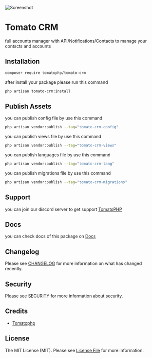 ![Screenshot](https://github.com/tomatophp/tomato-crm/blob/master/art/screenshot.png)

# Tomato CRM

full accounts manager with API/Notifications/Contacts to manage your contacts and accounts

## Installation

```bash
composer require tomatophp/tomato-crm
```
after install your package please run this command

```bash
php artisan tomato-crm:install
```

## Publish Assets

you can publish config file by use this command

```bash
php artisan vendor:publish --tag="tomato-crm-config"
```

you can publish views file by use this command

```bash
php artisan vendor:publish --tag="tomato-crm-views"
```

you can publish languages file by use this command

```bash
php artisan vendor:publish --tag="tomato-crm-lang"
```

you can publish migrations file by use this command

```bash
php artisan vendor:publish --tag="tomato-crm-migrations"
```

## Support

you can join our discord server to get support [TomatoPHP](https://discord.gg/VZc8nBJ3ZU)

## Docs

you can check docs of this package on [Docs](https://docs.tomatophp.com/plugins/tomato-crm)

## Changelog

Please see [CHANGELOG](CHANGELOG.md) for more information on what has changed recently.

## Security

Please see [SECURITY](SECURITY.md) for more information about security.

## Credits

- [Tomatophp](mailto:info@3x1.io)

## License

The MIT License (MIT). Please see [License File](LICENSE.md) for more information.
